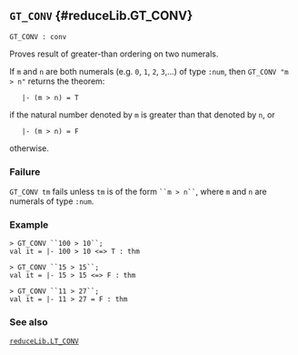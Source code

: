 ## `GT_CONV` {#reduceLib.GT_CONV}


```
GT_CONV : conv
```



Proves result of greater-than ordering on two numerals.


If `m` and `n` are both numerals (e.g. `0`, `1`, `2`, `3`,...) of type
`:num`, then `GT_CONV "m > n"` returns the theorem:
    
       |- (m > n) = T
    
if the natural number denoted by `m` is greater than that denoted by
`n`, or
    
       |- (m > n) = F
    
otherwise.

### Failure

`GT_CONV tm` fails unless `tm` is of the form ``` ``m > n`` ```, where `m` and `n`
are numerals of type `:num`.

### Example

    
    > GT_CONV ``100 > 10``;
    val it = |- 100 > 10 <=> T : thm
    
    > GT_CONV ``15 > 15``;
    val it = |- 15 > 15 <=> F : thm
    
    > GT_CONV ``11 > 27``;
    val it = |- 11 > 27 = F : thm
    

### See also

[`reduceLib.LT_CONV`](#reduceLib.LT_CONV)


